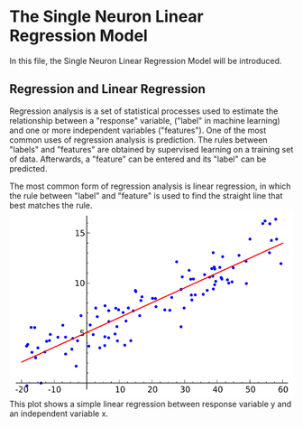 The Single Neuron Linear Regression Model
========================================
In this file, the Single Neuron Linear Regression Model will be introduced.

Regression and Linear Regression
--------------------------------
Regression analysis is a set of statistical processes used to estimate the relationship between a "response" variable, ("label" in machine learning) and one or more independent variables ("features"). One of the most common uses of regression analysis is prediction. The rules between "labels" and "features" are obtained by supervised learning on a training set of data. Afterwards, a "feature" can be entered and its "label" can be predicted.

The most common form of regression analysis is linear regression, in which the rule between "label" and "feature" is used to find the straight line that best matches the rule.
![image](https://github.com/beauty-yuwen/YL_IND577/blob/main/screenshots/Linear_regression.svg)
This plot shows a simple linear regression between response variable y and an independent variable x.

